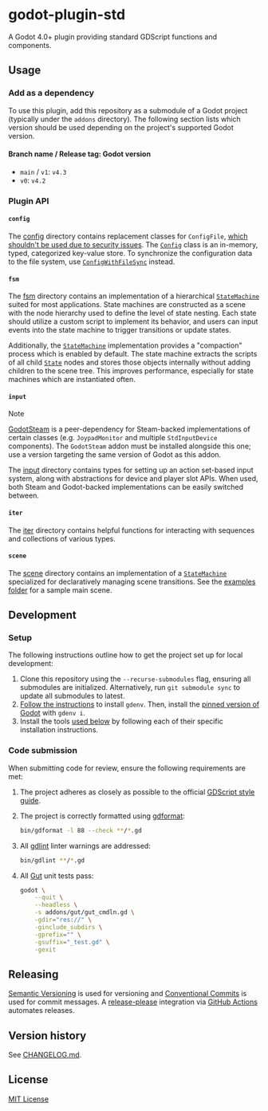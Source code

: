 # godot-plugin-std

A Godot 4.0+ plugin providing standard GDScript functions and components.

## Usage

### Add as a dependency

To use this plugin, add this repository as a submodule of a Godot project (typically under the `addons` directory). The following section lists which version should be used depending on the project's supported Godot version.

#### Branch name / Release tag: Godot version

- `main` / `v1`: `v4.3`
- `v0`: `v4.2`

### Plugin API

#### **`config`**

The [config](./config) directory contains replacement classes for `ConfigFile`, [which shouldn't be used due to security issues](https://github.com/godotengine/godot/issues/80562). The [`Config`](./config/config.gd) class is an in-memory, typed, categorized key-value store. To synchronize the configuration data to the file system, use [`ConfigWithFileSync`](./config/file.gd) instead.

#### **`fsm`**

The [fsm](./fsm) directory contains an implementation of a hierarchical [`StateMachine`](./fsm/state_machine.gd) suited for most applications. State machines are constructed as a scene with the node hierarchy used to define the level of state nesting. Each state should utilize a custom script to implement its behavior, and users can input events into the state machine to trigger transitions or update states.

Additionally, the [`StateMachine`](./fsm/state_machine.gd) implementation provides a "compaction" process which is enabled by default. The state machine extracts the scripts of all child [`State`](./fsm/state.gd) nodes and stores those objects internally without adding children to the scene tree. This improves performance, especially for state machines which are instantiated often.

#### **`input`**

> [!NOTE]  
> [GodotSteam](https://github.com/GodotSteam/GodotSteam) is a peer-dependency for Steam-backed implementations of certain classes (e.g. `JoypadMonitor` and multiple `StdInputDevice` components). The `GodotSteam` addon must be installed alongside this one; use a version targeting the same version of Godot as this addon.

The [input](./input) directory contains types for setting up an action set-based input system, along with abstractions for device and player slot APIs. When used, both Steam and Godot-backed implementations can be easily switched between.

#### **`iter`**

The [iter](./iter) directory contains helpful functions for interacting with sequences and collections of various types.

#### **`scene`**

The [scene](./scene) directory contains an implementation of a [`StateMachine`](./fsm/state_machine.gd) specialized for declaratively managing scene transitions. See the [examples folder](./scene/example/) for a sample main scene.

## **Development**

### Setup

The following instructions outline how to get the project set up for local development:

1. Clone this repository using the `--recurse-submodules` flag, ensuring all submodules are initialized. Alternatively, run `git submodule sync` to update all submodules to latest.
2. [Follow the instructions](https://github.com/coffeebeats/gdenv/blob/main/docs/installation.md) to install `gdenv`. Then, install the [pinned version of Godot](./.godot-version) with `gdenv i`.
3. Install the tools [used below](#code-submission) by following each of their specific installation instructions.

### Code submission

When submitting code for review, ensure the following requirements are met:

1. The project adheres as closely as possible to the official [GDScript style guide](https://docs.godotengine.org/en/stable/tutorials/scripting/gdscript/gdscript_styleguide.html).

2. The project is correctly formatted using [gdformat](https://github.com/Scony/godot-gdscript-toolkit/wiki/4.-Formatter):

    ```sh
    bin/gdformat -l 88 --check **/*.gd
    ```

3. All [gdlint](https://github.com/Scony/godot-gdscript-toolkit/wiki/3.-Linter) linter warnings are addressed:

    ```sh
    bin/gdlint **/*.gd
    ```

4. All [Gut](https://github.com/bitwes/Gut) unit tests pass:

    ```sh
    godot \
        --quit \
        --headless \
        -s addons/gut/gut_cmdln.gd \
        -gdir="res://" \
        -ginclude_subdirs \
        -gprefix="" \
        -gsuffix="_test.gd" \
        -gexit
    ```

## **Releasing**

[Semantic Versioning](http://semver.org/) is used for versioning and [Conventional Commits](https://www.conventionalcommits.org/) is used for commit messages. A [release-please](https://github.com/googleapis/release-please) integration via [GitHub Actions](https://github.com/googleapis/release-please-action) automates releases.

## **Version history**

See [CHANGELOG.md](https://github.com/coffeebeats/godot-plugin-template/blob/main/CHANGELOG.md).

## **License**

[MIT License](https://github.com/coffeebeats/godot-plugin-template/blob/main/LICENSE)

